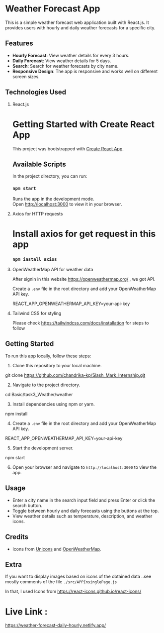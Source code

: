 
# Weather Forecast App

This is a simple weather forecast web application built with React.js. It provides users with hourly and daily weather forecasts for a specific city.

## Features

- **Hourly Forecast**: View weather details for every 3 hours.
- **Daily Forecast**: View weather details for 5 days.
- **Search**: Search for weather forecasts by city name.
- **Responsive Design**: The app is responsive and works well on different screen sizes.

## Technologies Used

1) React.js

    # Getting Started with Create React App
    
    This project was bootstrapped with [Create React App](https://github.com/facebook/create-react-app).
    
    ## Available Scripts
    
    In the project directory, you can run:
    
    ### `npm start`
    
    Runs the app in the development mode.\
    Open [http://localhost:3000](http://localhost:3000) to view it in your browser.
    
2) Axios for HTTP requests

    # Install axios for get request in this app
     
    ###  `npm install axios`

3) OpenWeatherMap API for weather data

    After signin in this website https://openweathermap.org/ , we got API.

    Create a `.env` file in the root directory and add your OpenWeatherMap API key.

    REACT_APP_OPENWEATHERMAP_API_KEY=your-api-key

4) Tailwind CSS for styling

    Please check https://tailwindcss.com/docs/installation for steps to follow


## Getting Started

To run this app locally, follow these steps:

1. Clone this repository to your local machine.

git clone https://github.com/chandrika-kp/Slash_Mark_Internship.git

2. Navigate to the project directory.

cd Basic/task3_Weather/weather

3. Install dependencies using npm or yarn.

npm install

4. Create a `.env` file in the root directory and add your OpenWeatherMap API key.

REACT_APP_OPENWEATHERMAP_API_KEY=your-api-key

5. Start the development server.

npm start

6. Open your browser and navigate to `http://localhost:3000` to view the app.

## Usage

- Enter a city name in the search input field and press Enter or click the search button.
- Toggle between hourly and daily forecasts using the buttons at the top.
- View weather details such as temperature, description, and weather icons.

## Credits

- Icons from [Unicons](https://iconscout.com/unicons) and [OpenWeatherMap](https://openweathermap.org/weather-conditions).

## Extra

If you want to display images based on icons of the obtained data ..see mostly comments of the file `./src/APPInsinglePage.js` 

In that, I used Icons from https://react-icons.github.io/react-icons/ 

# Live Link :
https://weather-forecast-daily-hourly.netlify.app/